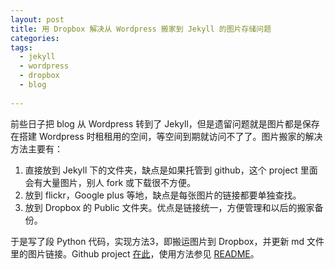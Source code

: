 ```yaml
---
layout: post
title: 用 Dropbox 解决从 Wordpress 搬家到 Jekyll 的图片存储问题
categories: 
tags:
  - jekyll 
  - wordpress
  - dropbox
  - blog
  
---
```

 前些日子把 blog 从 Wordpress 转到了 Jekyll，但是遗留问题就是图片都是保存在搭建 Wordpress 时租租用的空间，等空间到期就访问不了了。图片搬家的解决方法主要有：
 
 1. 直接放到 Jekyll 下的文件夹，缺点是如果托管到 github，这个 project 里面会有大量图片，别人 fork 或下载很不方便。
 2. 放到 flickr，Google plus 等地，缺点是每张图片的链接都要单独查找。
 3. 放到 Dropbox 的 Public 文件夹。优点是链接统一，方便管理和以后的搬家备份。
 
 于是写了段 Python 代码，实现方法3，即搬运图片到 Dropbox，并更新 md 文件里的图片链接。Github project [在此](https://github.com/azalea/wp_img_mover)，使用方法参见 [README](https://github.com/azalea/wp_img_mover/blob/master/README.md)。
 
 
